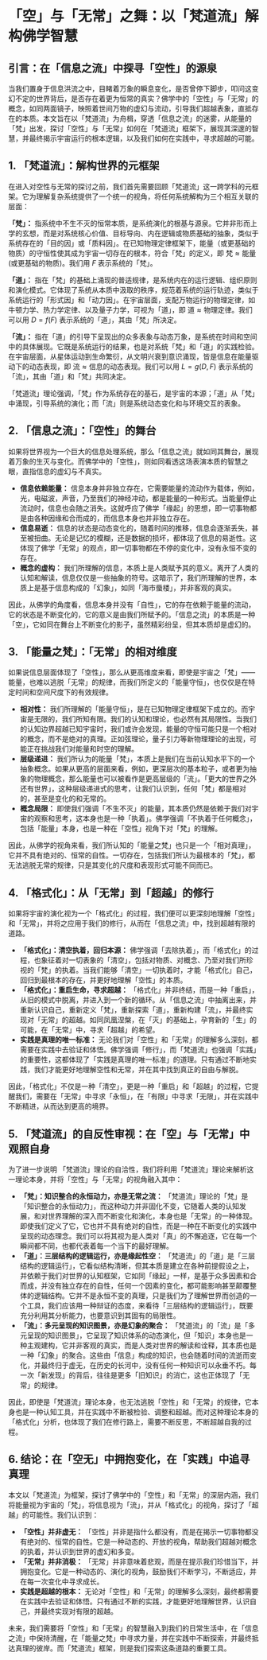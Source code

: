 # 「空」与「无常」之舞：以「梵道流」解构佛学智慧

## 引言：在「信息之流」中探寻「空性」的源泉

当我们置身于信息洪流之中，目睹着万象的瞬息变化，是否曾停下脚步，叩问这变幻不定的世界背后，是否存在着更为恒常的真实？佛学中的「空性」与「无常」的概念，如同两面镜子，映照着世间万物的虚幻与流动，引导我们超越表象，直抵存在的本质。本文旨在以「梵道流」为舟楫，穿透「信息之流」的迷雾，从能量的「梵」出发，探讨「空性」与「无常」如何在「梵道流」框架下，展现其深邃的智慧，并最终揭示宇宙运行的根本逻辑，以及我们如何在实践中，寻求超越的可能。

## 1. 「梵道流」：解构世界的元框架

在进入对空性与无常的探讨之前，我们首先需要回顾「梵道流」这一跨学科的元框架。它为理解复杂系统提供了一个统一的视角，将任何系统解构为三个相互关联的层面：

**「梵」：** 指系统中不生不灭的恒常本质，是系统演化的根基与源泉。它并非形而上学的玄想，而是对系统核心价值、目标导向、内在逻辑或物质基础的抽象，类似于系统存在的「目的因」或「质料因」。在已知物理定律框架下，能量（或更基础的物质）的守恒性使其成为宇宙一切存在的根本，符合「梵」的定义，即 $\text{梵} \approx \text{能量 (或更基础的物质)}$。我们用 $F$ 表示系统的「梵」。

**「道」：** 指在「梵」的基础上涌现的普适规律，是系统内在的运行逻辑、组织原则和演化模式。它体现了系统从本质中汲取的秩序，规范着系统的运行轨迹，类似于系统运行的「形式因」和「动力因」。在宇宙层面，支配万物运行的物理定律，如牛顿力学、热力学定律、以及量子力学，可视为「道」，即 $\text{道} \approx \text{物理定律}$。我们可以用 $D = f(F)$ 表示系统的「道」，其由「梵」所决定。

**「流」：** 指在「道」的引导下呈现出的众多表象与动态万象，是系统在时间和空间中的具体展现。它既是系统运行的结果，也是对系统「梵」和「道」的实践检验。在宇宙层面，从星体运动到生命繁衍，从文明兴衰到意识涌现，皆是信息在能量驱动下的动态表现，即 $\text{流} \approx \text{信息的动态表现}$。我们可以用 $L = g(D, F)$ 表示系统的「流」，其由「道」和「梵」共同决定。

「梵道流」理论强调，「梵」作为系统存在的基石，是宇宙的本源；「道」从「梵」中涌现，引导系统的演化；而「流」则是系统动态变化和与环境交互的表象。

## 2. 「信息之流」：「空性」的舞台

如果将世界视为一个巨大的信息处理系统，那么「信息之流」就如同其舞台，展现着万象的生灭与变化。而佛学中的「空性」，则如同看透这场表演本质的智慧之眼，直指信息的虚幻与不真实。

*   **信息依赖能量：** 信息本身并非独立存在，它需要能量的流动作为载体，例如，光，电磁波，声音，乃至我们的神经冲动，都是能量的一种形式。当能量停止流动时，信息也会随之消失。这就呼应了佛学「缘起」的思想，即一切事物都是由各种因缘和合而成的，而信息本身也并非独立存在。
*   **信息易逝：** 信息的状态是动态变化的，随着时间的推移，信息会逐渐丢失，甚至被扭曲。无论是记忆的模糊，还是数据的损坏，都体现了信息的易逝性。这体现了佛学「无常」的观点，即一切事物都在不停的变化中，没有永恒不变的存在。
*   **概念的虚构：** 我们所理解的信息，本质上是人类赋予其的意义。离开了人类的认知和解读，信息仅仅是一些抽象的符号。这暗示了，我们所理解的世界，本质上是基于信息构成的「幻象」，如同「海市蜃楼」，并非客观的真实。

因此，从佛学的角度看，信息本身并没有「自性」，它的存在依赖于能量的流动，它的状态是不断变化的，它的意义是由我们所赋予的。「信息之流」的本质是一种「空」，它如同在舞台上不断变化的影子，虽然精彩纷呈，但其本质却是虚幻的。

## 3. 「能量之梵」：「无常」的相对维度

如果说信息层面体现了「空性」，那么从更高维度来看，即使是宇宙之「梵」—— 能量，也难以逃脱「无常」的规律，而我们所定义的「能量守恒」，也仅仅是在特定时间和空间尺度下的有效规律。

*   **相对性：** 我们所理解的「能量守恒」，是在已知物理定律框架下成立的。而宇宙是无限的，我们所知有限。我们的认知和理论，也必然有其局限性。当我们的认知边界超越已知宇宙时，我们或许会发现，能量的守恒可能只是一个相对的概念，而不是绝对的真理。正如弦理论，量子引力等新物理理论的出现，可能正在挑战我们对能量和时空的理解。
*   **层级递进：** 我们所认为的能量「梵」，本质上是我们在当前认知水平下的一个抽象概念。如果从更高的层面来看，例如，更深层次的基本粒子，或者更为抽象的物理概念，那么能量也可以被看作是更高层级的「流」。「更大的世界之外还有世界」，这种层级递进式的思考，让我们认识到，任何「梵」都是相对的，甚至是变化的和无常的。
*   **概念局限：** 即使我们强调「不生不灭」的能量，其本质仍然是依赖于我们对宇宙的观察和思考，这本身也是一种「执着」。佛学强调「不执着于任何概念」，包括「能量」本身，也是一种在「空性」视角下对「梵」的理解。

因此，从佛学的视角来看，我们所认知的「能量之梵」也只是一个「相对真理」，它并不具有绝对的、恒常的自性。一切存在，包括我们所认为最根本的「梵」，都无法逃脱无常的规律，只是其变化的尺度和表现形式可能不同而已。

## 4. 「格式化」：从「无常」到「超越」的修行

如果将宇宙的演化视为一个「格式化」的过程，我们便可以更深刻地理解「空性」和「无常」，并将之应用于我们的修行，从而在「信息之流」中，找到超越有限的道路。

*   **「格式化」：清空执着，回归本源：** 佛学强调「去除执着」，而「格式化」的过程，也象征着对一切表象的「清空」，包括对物质、对概念、乃至对我们所珍视的「梵」的执着。当我们能够「清空」一切执着时，才能「格式化」自己，回归到最根本的存在，并更好地理解「空性」的本质。
*   **「格式化」：重启生命，寻求超越：** 「格式化」并非终结，而是一种「重启」，从旧的模式中脱离，并进入到一个新的循环。从「信息之流」中抽离出来，并重新认识自己，重新定义「梵」，重新探索「道」，重新构建「流」，并最终实现对「无常」的超越。如同凤凰涅槃，在「灭」的基础上，孕育新的「生」的可能，在「无常」中，寻求「超越」的希望。
*   **实践是真理的唯一标准：** 无论我们对「空性」和「无常」的理解多么深刻，都需要在实践中去验证和体悟。佛学强调「修行」，而「梵道流」也强调「实践」的重要性，这都体现了「实践是真理的唯一标准」的道理。只有通过不断地实践，我们才能更好地理解空性和无常，并在其中找到真正的自由与解脱。

因此，「格式化」不仅是一种「清空」，更是一种「重启」和「超越」的过程，它提醒我们，需要在「无常」中寻求「永恒」，在「有限」中寻求「无限」，并在实践中不断精进，从而达到更高的境界。

## 5. 「梵道流」的自反性审视：在「空」与「无常」中观照自身

为了进一步说明 「梵道流」理论的自洽性，我们将利用「梵道流」理论来解析这一理论本身，并将「空性」与「无常」的视角融入其中：

*   **「梵」：知识整合的永恒动力，亦是无常之流：** 「梵道流」理论的「梵」是「知识整合的永恒动力」，而这种动力并非固化不变，它随着人类的认知发展，和对世界理解的深入而不断变化和演化，本身也是「无常」的一种体现。即使我们定义了它，它也并不具有绝对的自性，而是一种在不断变化的实践中呈现的动态理念。我们可以将其视为是人类对「真」的不懈追逐，它在每一个瞬间都不同，也都代表着每一个当下的最好理解。
*   **「道」：三层结构的逻辑运行，亦是缘起性空：** 「梵道流」的「道」是「三层结构的逻辑运行」，它看似结构清晰，但其本质是建立在各种前提假设之上，并依赖于我们对世界的认知框架，它如同「缘起」一样，是基于众多因素和合而成，并没有独立存在的自性，任何一个因素的变化，都可能影响甚至颠覆整体的逻辑结构。它并不是永恒不变的真理，只是我们为了理解世界而创造的一个工具，我们应该用一种辩证的态度，来看待「三层结构的逻辑运行」，既要充分利用其分析能力，也要意识到其固有的局限性。
*   **「流」：多元呈现的知识图景，亦是幻象的聚合：** 「梵道流」的「流」是「多元呈现的知识图景」，它呈现了知识体系的动态演化，但「知识」本身也是一种主观建构，它并非客观的真实，而是人类对世界的解读和诠释，其本质也是一种「幻象」的聚合。这些由「信息」构成的知识，也会随着时间的流逝而变化，并最终归于虚无，在历史的长河中，没有任何一种知识可以永垂不朽。每一次「新发现」的背后，往往是更多「旧知识」的消亡，这也正体现了「无常」的规律。

因此，即使是「梵道流」理论本身，也无法逃脱「空性」和「无常」的规律，它本身也是一种认知工具，并在实践中不断被检验、调整和超越。而对这种理论本身的「格式化」分析，也体现了我们在修行路上，需要不断反思，不断超越自我的过程。

## 6. 结论：在「空无」中拥抱变化，在「实践」中追寻真理

本文以「梵道流」为框架，探讨了佛学中的「空性」和「无常」的深层内涵，我们将能量视为宇宙的「梵」，将信息视为「流」，并从「格式化」的视角，探讨了「超越」的可能性。我们认识到：

*   **「空性」并非虚无：** 「空性」并非是指什么都没有，而是在揭示一切事物都没有绝对的、恒常的自性。它是一种动态的、开放的视角，帮助我们超越对概念的执着，并认识到世界的虚幻和多变。
*   **「无常」并非消极：** 「无常」并非意味着悲观，而是在提示我们珍惜当下，并拥抱变化。它是一种动态的、演化的视角，鼓励我们不断学习，不断适应，并在每一次变化中寻求成长。
*   **实践是超越的根本：** 无论对「空性」和「无常」的理解多么深刻，最终都需要在实践中去验证和体悟。只有通过不断的实践，才能更好地理解世界，认识自己，并最终实现对有限的超越。

未来，我们需要将「空性」和「无常」的智慧融入到我们的日常生活中，在「信息之流」中保持清醒，在「能量之梵」中寻求力量，并在实践中不断探索，并最终抵达真理的彼岸。而「梵道流」框架，则是我们探索这条道路的重要工具。
